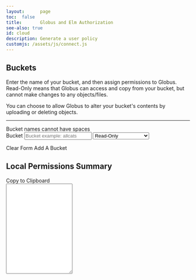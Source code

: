 ```yaml
---
layout:      page
toc:  false
title:       Globus and Elm Authorization
see-also: true
id: cloud
description: Generate a user policy
customjs: /assets/js/connect.js
---
```


<div>
  <h2>Buckets </h2>
  <p>Enter the name of your bucket, and then assign permissions to Globus. Read-Only means that Globus can access and copy from your bucket, but cannot make changes to any objects/files.</p>
  <p>You can choose to allow Globus to alter your bucket's contents by uploading or deleting objects.</p>
  <hr>
  <form class="form-inline" id="elm-fieldset" spellcheck="false" autocorrect="off" autocapitalize="off">
    <div class="alert alert-danger space-warning" role="alert">
      Bucket names cannot have spaces
    </div>
    <div class="input-group row-1" data-row="1">
      <label for="bucket1" class="sr-only">Bucket</label>
      <input type="text" id="bucket1" name="bucket" class="form-control bucket" placeholder="Bucket example: allcats">
      <select id="permissions1" class="form-select permissions" data-row="1">
        <option value="read" data-icon="eye">Read-Only</option>
        <option value="upload" data-icon="pencil">Read + Write</option>
        <option value="delete" data-icon="warning">Read + Write + Delete</option>
      </select>
      <span class="bg-success text-dark bg-opacity-25 input-group-text" id="icon1">
        <i aria-hidden="true" class="fa fa-eye"></i>
      </span>
      <div class="remove-btn" id="remove1" data-remove="1"><i class="fa-solid fa-xmark"></i></div>
    </div>
  </form>
  <a class="flex-shrink-1 btn btn-outline-secondary" id="clearButton"><i class="fa-solid fa-xmark"></i><span> Clear Form</span></a>
  <a class="flex-shrink-1 btn btn-outline-dark float-end" id="addButton"><i class="fa-regular fa-plus"></i><span> Add A Bucket</span></a>
</div>
<div class="">
  <div class="form-horizontal">
    <h2><label for="resource">Local Permissions Summary</label> </h2>
    <a class="flex-shrink-1 btn btn-outline-success btn-sm" id="copyBtn"><i class="fa-solid fa-copy"></i><span> Copy to Clipboard</span></a>
    <div class="fancy-copy">
      <textarea id="resource" class="form-control" rows="16" readonly></textarea>
      <i id="copyOverlay" class="fa-solid fa-clipboard-check"></i>
    </div>
  </div>
</div>